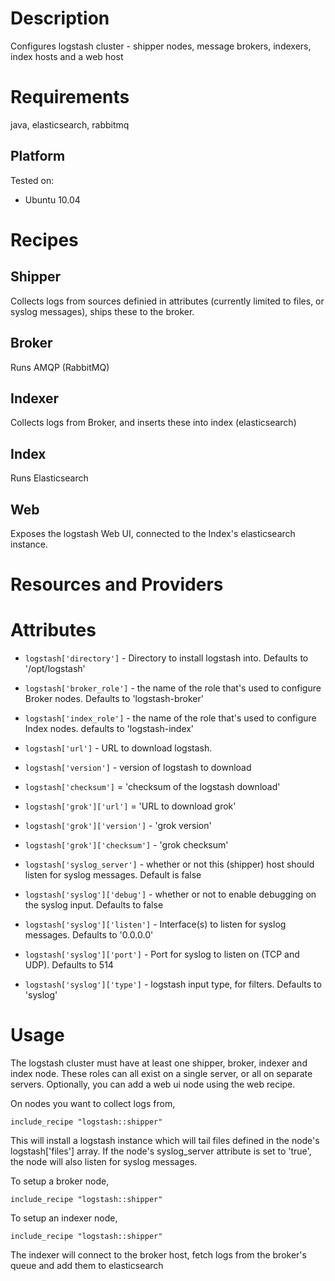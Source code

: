 Description
===========

Configures logstash cluster - shipper nodes, message brokers, indexers, index hosts and a web host

Requirements
============

java, elasticsearch, rabbitmq


Platform
--------

Tested on:

* Ubuntu 10.04


Recipes
========

Shipper
-------

Collects logs from sources definied in attributes (currently limited to files, or syslog messages), ships these to the broker.

Broker
-------
Runs AMQP (RabbitMQ)

Indexer
-------
Collects logs from Broker, and inserts these into index (elasticsearch)

Index
-----
Runs Elasticsearch


Web
----
Exposes the logstash Web UI, connected to the Index's elasticsearch instance.



Resources and Providers
=======================


Attributes
==========



* `logstash['directory']` - Directory to install logstash into. Defaults to '/opt/logstash'
* `logstash['broker_role']` - the name of the role that's used to configure Broker nodes. Defaults to 'logstash-broker'
* `logstash['index_role']` - the name of the role that's used to configure Index nodes. defaults to 'logstash-index'
* `logstash['url']` - URL to download logstash. 
* `logstash['version']` - version of logstash to download
* `logstash['checksum']` = 'checksum of the logstash download'

* `logstash['grok']['url']` = 'URL to download grok'
* `logstash['grok']['version']` - 'grok version'
* `logstash['grok']['checksum']` - 'grok checksum'

* `logstash['syslog_server']` - whether or not this (shipper) host should listen for syslog messages. Default is false
* `logstash['syslog']['debug']` - whether or not to enable debugging on the syslog input. Defaults to false
* `logstash['syslog']['listen']` - Interface(s) to listen for syslog messages. Defaults to '0.0.0.0'
* `logstash['syslog']['port']` - Port for syslog to listen on (TCP and UDP). Defaults to 514 
* `logstash['syslog']['type']` - logstash input type, for filters. Defaults to 'syslog'


Usage
=====

The logstash cluster must have at least one shipper, broker, indexer and index node. These roles can all exist on a single server, or all on separate servers. Optionally, you can add a web ui node using the web recipe.

On nodes you want to collect logs from,

    include_recipe "logstash::shipper"

This will install a logstash instance which will tail files defined in the node's logstash['files'] array. If the node's syslog_server attribute is set to 'true', the node will also listen for syslog messages.

To setup a broker node,

    include_recipe "logstash::shipper"

To setup an indexer node,

    include_recipe "logstash::shipper"

The indexer will connect to the broker host, fetch logs from the broker's queue and add them to elasticsearch



